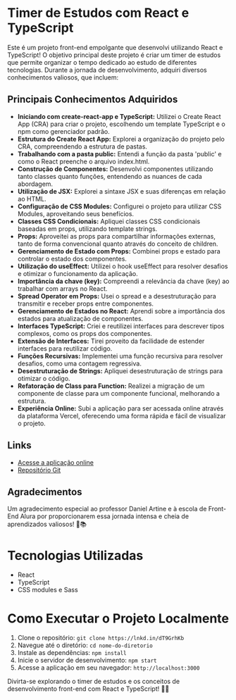 # Timer de Estudos com React e TypeScript

Este é um projeto front-end empolgante que desenvolvi utilizando React e TypeScript! O objetivo principal deste projeto é criar um timer de estudos que permite organizar o tempo dedicado ao estudo de diferentes tecnologias. Durante a jornada de desenvolvimento, adquiri diversos conhecimentos valiosos, que incluem:

## Principais Conhecimentos Adquiridos

- **Iniciando com create-react-app e TypeScript:** Utilizei o Create React App (CRA) para criar o projeto, escolhendo um template TypeScript e o npm como gerenciador padrão.
- **Estrutura do Create React App:** Explorei a organização do projeto pelo CRA, compreendendo a estrutura de pastas.
- **Trabalhando com a pasta public:** Entendi a função da pasta 'public' e como o React preenche o arquivo index.html.
- **Construção de Componentes:** Desenvolvi componentes utilizando tanto classes quanto funções, entendendo as nuances de cada abordagem.
- **Utilização de JSX:** Explorei a sintaxe JSX e suas diferenças em relação ao HTML.
- **Configuração de CSS Modules:** Configurei o projeto para utilizar CSS Modules, aproveitando seus benefícios.
- **Classes CSS Condicionais:** Apliquei classes CSS condicionais baseadas em props, utilizando template strings.
- **Props:** Aproveitei as props para compartilhar informações externas, tanto de forma convencional quanto através do conceito de children.
- **Gerenciamento de Estado com Props:** Combinei props e estado para controlar o estado dos componentes.
- **Utilização do useEffect:** Utilizei o hook useEffect para resolver desafios e otimizar o funcionamento da aplicação.
- **Importância da chave (key):** Compreendi a relevância da chave (key) ao trabalhar com arrays no React.
- **Spread Operator em Props:** Usei o spread e a desestruturação para transmitir e receber props entre componentes.
- **Gerenciamento de Estados no React:** Aprendi sobre a importância dos estados para atualização de componentes.
- **Interfaces TypeScript:** Criei e reutilizei interfaces para descrever tipos complexos, como os props dos componentes.
- **Extensão de Interfaces:** Tirei proveito da facilidade de estender interfaces para reutilizar código.
- **Funções Recursivas:** Implementei uma função recursiva para resolver desafios, como uma contagem regressiva.
- **Desestruturação de Strings:** Apliquei desestruturação de strings para otimizar o código.
- **Refatoração de Class para Function:** Realizei a migração de um componente de classe para um componente funcional, melhorando a estrutura.
- **Experiência Online:** Subi a aplicação para ser acessada online através da plataforma Vercel, oferecendo uma forma rápida e fácil de visualizar o projeto.

## Links

- [Acesse a aplicação online](https://lnkd.in/dtgmqcTn)
- [Repositório Git](https://lnkd.in/dT9GrhKb)

## Agradecimentos

Um agradecimento especial ao professor Daniel Artine e à escola de Front-End Alura por proporcionarem essa jornada intensa e cheia de aprendizados valiosos! 🙌📚

# Tecnologias Utilizadas

- React
- TypeScript
- CSS modules e Sass

# Como Executar o Projeto Localmente

1. Clone o repositório: `git clone https://lnkd.in/dT9GrhKb`
2. Navegue até o diretório: `cd nome-do-diretorio`
3. Instale as dependências: `npm install`
4. Inicie o servidor de desenvolvimento: `npm start`
5. Acesse a aplicação em seu navegador: `http://localhost:3000`

Divirta-se explorando o timer de estudos e os conceitos de desenvolvimento front-end com React e TypeScript! 🚀📖
